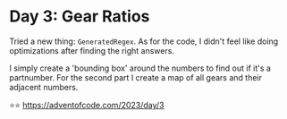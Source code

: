 # Day 3: Gear Ratios

Tried a new thing: `GeneratedRegex`. As for the code, I didn't feel like doing
optimizations after finding the right answers.

I simply create a 'bounding box' around the numbers to find out if it's a 
partnumber. For the second part I create a map of all gears and their adjacent
numbers. 

⭐️⭐️ https://adventofcode.com/2023/day/3

